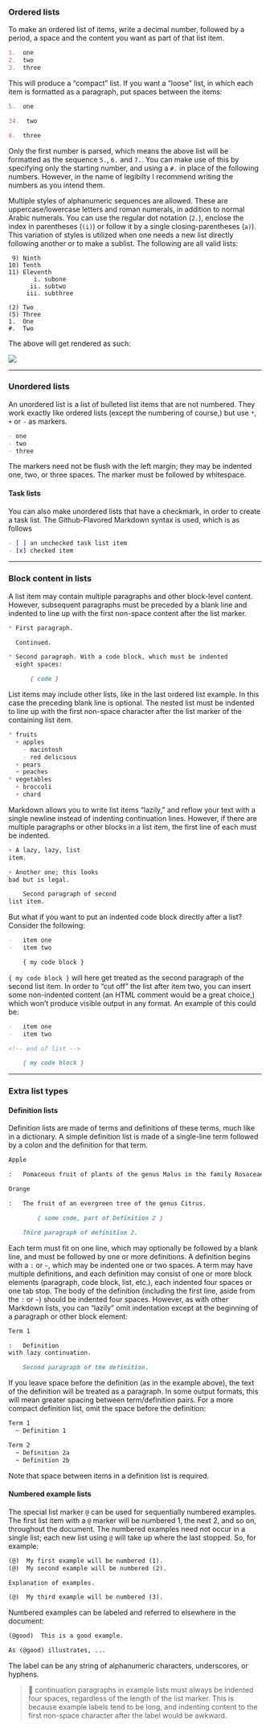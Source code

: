 ### Ordered lists

To make an ordered list of items, write a decimal number, followed by a period, a space and the content you want as part of that list item.

```markdown
1.  one
2.  two
3.  three
```

This will produce a “compact” list. If you want a “loose” list, in which each item is formatted as a paragraph, put spaces between the items:

```markdown
5.  one

34.  two

8.  three
```

Only the first number is parsed, which means the above list will be formatted as the sequence `5.`, `6.` and `7.`. You can make use of this by specifying only the starting number, and using a `#.` in place of the following numbers. However, in the name of legibilty I recommend writing the numbers as you intend them.

Multiple styles of alphanumeric sequences are allowed. These are uppercase/lowercase letters and roman numerals, in addition to normal Arabic numerals. You can use the regular dot notation (`2.`), enclose the index in parentheses (`(i)`) or follow it by a single closing-parentheses (`a)`). This variation of styles is utilized when one needs a new list directly following another or to make a sublist. The following are all valid lists:

```shell
 9) Ninth
10) Tenth
11) Eleventh
       i. subone
      ii. subtwo
     iii. subthree

(2) Two
(5) Three
1.  One
#.  Two
```

The above will get rendered as such:

![](../../assets/lists_1.png)

---

### Unordered lists

An unordered list is a list of bulleted list items that are not numbered. They work exactly like ordered lists (except the numbering of course,) but use `*`, `+` or `-` as markers.

```markdown
- one
- two
- three
```

The markers need not be flush with the left margin; they may be indented one, two, or three spaces. The marker must be followed by whitespace.

#### Task lists

You can also make unordered lists that have a checkmark, in order to create a task list. The Github-Flavored Markdown syntax is used, which is as follows

```markdown
- [ ] an unchecked task list item
- [x] checked item
```

---

### Block content in lists

A list item may contain multiple paragraphs and other block-level content. However, subsequent paragraphs must be preceded by a blank line and indented to line up with the first non-space content after the list marker.

```markdown
* First paragraph.

  Continued.

* Second paragraph. With a code block, which must be indented
  eight spaces:

      { code }
```

List items may include other lists, like in the last ordered list example. In this case the preceding blank line is optional. The nested list must be indented to line up with the first non-space character after the list marker of the containing list item.

```markdown
* fruits
  + apples
    - macintosh
    - red delicious
  + pears
  + peaches
* vegetables
  + broccoli
  + chard
```

Markdown allows you to write list items “lazily,” and reflow your text with a single newline instead of indenting continuation lines. However, if there are multiple paragraphs or other blocks in a list item, the first line of each must be indented.

```markdown
+ A lazy, lazy, list
item.

+ Another one; this looks
bad but is legal.

    Second paragraph of second
list item.
```

But what if you want to put an indented code block directly after a list? Consider the following:

```markdown
-   item one
-   item two

    { my code block }
```

`{ my code block }` will here get treated as the second paragraph of the second list item. In order to “cut off” the list after item two, you can insert some non-indented content (an HTML comment would be a great choice,) which won’t produce visible output in any format. An example of this could be:

```markdown
-   item one
-   item two

<!-- end of list -->

    { my code block }
```

---

### Extra list types

#### Definition lists

Definition lists are made of terms and definitions of these terms, much like in a dictionary. A simple definition list is made of a single-line term followed by a colon and the definition for that term.

```markdown
Apple

:   Pomaceous fruit of plants of the genus Malus in the family Rosaceae.

Orange

:   The fruit of an evergreen tree of the genus Citrus.

        { some code, part of Definition 2 }

    Third paragraph of definition 2.
```

Each term must fit on one line, which may optionally be followed by a blank line, and must be followed by one or more definitions. A definition begins with a `:` or `~`, which may be indented one or two spaces. A term may have multiple definitions, and each definition may consist of one or more block elements (paragraph, code block, list, etc.), each indented four spaces or one tab stop. The body of the definition (including the first line, aside from the `:` or `~`) should be indented four spaces. However, as with other Markdown lists, you can “lazily” omit indentation except at the beginning of a paragraph or other block element:

```markdown
Term 1

:   Definition
with lazy continuation.

    Second paragraph of the definition.
```

If you leave space before the definition (as in the example above), the text of the definition will be treated as a paragraph. In some output formats, this will mean greater spacing between term/definition pairs. For a more compact definition list, omit the space before the definition:

```markdown
Term 1
  ~ Definition 1

Term 2
  ~ Definition 2a
  ~ Definition 2b
```

Note that space between items in a definition list is required.

#### Numbered example lists

The special list marker `@` can be used for sequentially numbered examples. The first list item with a `@` marker will be numbered 1, the next 2, and so on, throughout the document. The numbered examples need not occur in a single list; each new list using `@` will take up where the last stopped. So, for example:

```markdown
(@)  My first example will be numbered (1).
(@)  My second example will be numbered (2).

Explanation of examples.

(@)  My third example will be numbered (3).
```

Numbered examples can be labeled and referred to elsewhere in the document:

```markdown
(@good)  This is a good example.

As (@good) illustrates, ...
```

The label can be any string of alphanumeric characters, underscores, or hyphens.

> 📖 continuation paragraphs in example lists must always be indented four spaces, regardless of the length of the list marker. This is because example labels tend to be long, and indenting content to the first non-space character after the label would be awkward.
